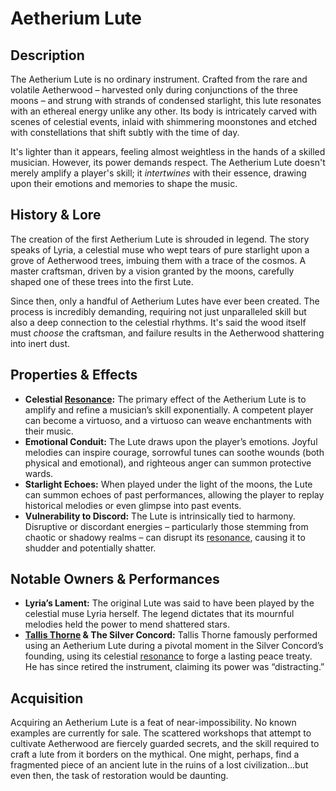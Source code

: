 # Aetherium Lute

## Description

The Aetherium Lute is no ordinary instrument. Crafted from the rare and volatile Aetherwood – harvested only during conjunctions of the three moons – and strung with strands of condensed starlight, this lute resonates with an ethereal energy unlike any other. Its body is intricately carved with scenes of celestial events, inlaid with shimmering moonstones and etched with constellations that shift subtly with the time of day.

It's lighter than it appears, feeling almost weightless in the hands of a skilled musician. However, its power demands respect. The Aetherium Lute doesn't merely amplify a player's skill; it *intertwines* with their essence, drawing upon their emotions and memories to shape the music.

## History & Lore

The creation of the first Aetherium Lute is shrouded in legend. The story speaks of Lyria, a celestial muse who wept tears of pure starlight upon a grove of Aetherwood trees, imbuing them with a trace of the cosmos. A master craftsman, driven by a vision granted by the moons, carefully shaped one of these trees into the first Lute.

Since then, only a handful of Aetherium Lutes have ever been created. The process is incredibly demanding, requiring not just unparalleled skill but also a deep connection to the celestial rhythms. It's said the wood itself must *choose* the craftsman, and failure results in the Aetherwood shattering into inert dust.

## Properties & Effects

*   **Celestial [Resonance](/generated/resonance/resonance.md):** The primary effect of the Aetherium Lute is to amplify and refine a musician’s skill exponentially. A competent player can become a virtuoso, and a virtuoso can weave enchantments with their music.
*   **Emotional Conduit:** The Lute draws upon the player’s emotions. Joyful melodies can inspire courage, sorrowful tunes can soothe wounds (both physical and emotional), and righteous anger can summon protective wards.
*   **Starlight Echoes:** When played under the light of the moons, the Lute can summon echoes of past performances, allowing the player to replay historical melodies or even glimpse into past events.
*   **Vulnerability to Discord:** The Lute is intrinsically tied to harmony. Disruptive or discordant energies – particularly those stemming from chaotic or shadowy realms – can disrupt its [resonance](/generated/resonance/resonance.md), causing it to shudder and potentially shatter.

## Notable Owners & Performances

*   **Lyria’s Lament:** The original Lute was said to have been played by the celestial muse Lyria herself. The legend dictates that its mournful melodies held the power to mend shattered stars.
*   **[Tallis Thorne](/geography/settlement/city/city-of-or/local/tallis-thorne.md) & The Silver Concord:** Tallis Thorne famously performed using an Aetherium Lute during a pivotal moment in the Silver Concord’s founding, using its celestial [resonance](/generated/resonance/resonance.md) to forge a lasting peace treaty. He has since retired the instrument, claiming its power was “distracting.”

## Acquisition

Acquiring an Aetherium Lute is a feat of near-impossibility. No known examples are currently for sale. The scattered workshops that attempt to cultivate Aetherwood are fiercely guarded secrets, and the skill required to craft a lute from it borders on the mythical. One might, perhaps, find a fragmented piece of an ancient lute in the ruins of a lost civilization...but even then, the task of restoration would be daunting.
